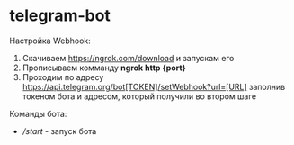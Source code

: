 # telegram-bot

Настройка Webhook:
  1) Скачиваем https://ngrok.com/download и запускам его
  2) Прописываем комманду **ngrok http {port}**
  3) Проходим по адресу https://api.telegram.org/bot[TOKEN]/setWebhook?url=[URL] заполнив токеном бота и адресом, который получили во втором шаге

Команды бота:
* */start* - запуск бота